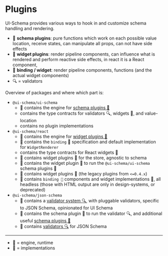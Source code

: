 # Plugins

UI-Schema provides various ways to hook in and customize schema handling and rendering.

- 🔌 **schema plugins**: pure functions which work on each possible value location, receive states, can manipulate all props, can not have side effects
- 🧱 **widget plugins**: render pipeline components, can influence what is rendered and perform reactive side effects, in react it is a React component,
- 🧵 **binding / widget**: render pipeline components,  functions (and the actual widget components)
- 🔍 = validators

Overview of packages and where which part is:

- `@ui-schema/ui-schema`
    - 🐝 contains the engine for [schema plugins 🔌](/docs/core/schemapluginstack)
    - contains the type contracts for validators 🔍, widgets 🧱, and value-location
    - contains no plugin implementations
- `@ui-schema/react`
    - 🐝 contains the engine for [widget plugins 🧱](/docs/react/plugins)
    - 🐝 contains the `binding` 🧵 specification and default implementation for `WidgetRenderer`
    - contains the type contracts for React widgets 🧱
    - 🍯 contains widget plugins 🧱 for the store, agnostic to schema
    - 🍯 contains the widget plugin 🧱 to run the `@ui-schema/ui-schema` schema plugins 🔌
    - 🍯 contains widget plugins 🧱 (the legacy plugins from `<=0.4.x`)
    - 🍯 contains `binding 🧵` components and widget implementations 🧱, all headless (those with HTML output are only in design-systems, or deprecated)
- `@ui-schema/json-schema`
    - 🐝 contains a [validator system 🔍](/docs/json-schema/validator), with pluggable validators, specific to JSON Schema, opinionated for UI Schema
    - 🍯 contains the schema plugin 🔌 to run the validator 🔍, and additional useful [schema plugins 🔌](/docs/json-schema/plugins)
    - 🍯 contains [validators 🔍](/docs/json-schema/validators) for JSON Schema

---

- 🐝 = engine, runtime
- 🍯 = implementations
